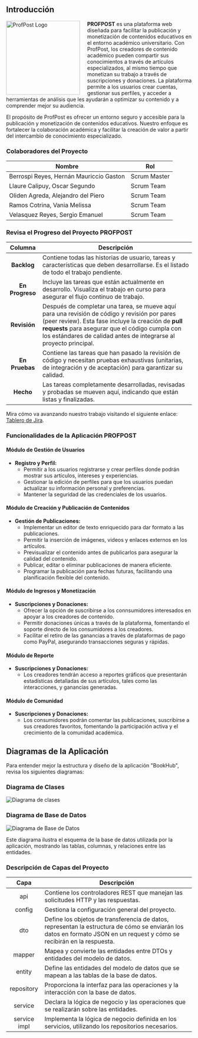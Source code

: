 ## Introducción

<img src="https://github.com/user-attachments/assets/65d10cc3-eba4-40ef-9036-9dab6beb6b62" alt="ProfPost Logo" align="left" width="200" style="margin-right: 20px;"/>

**PROFPOST** es una plataforma web diseñada para facilitar la publicación y monetización de contenidos educativos en el entorno académico universitario. Con ProfPost, los creadores de contenido académico pueden compartir sus conocimientos a través de artículos especializados, al mismo tiempo que monetizan su trabajo a través de suscripciones y donaciones. La plataforma permite a los usuarios crear cuentas, gestionar sus perfiles, y acceder a herramientas de análisis que les ayudarán a optimizar su contenido y a comprender mejor su audiencia.

El propósito de ProfPost es ofrecer un entorno seguro y accesible para la publicación y monetización de contenidos educativos. Nuestro enfoque es fortalecer la colaboración académica y facilitar la creación de valor a partir del intercambio de conocimiento especializado.

### Colaboradores del Proyecto

| **Nombre**                        | **Rol**                                     | 
|-----------------------------------|---------------------------------------------|
| Berrospi Reyes, Hernán Mauriccio Gaston     | Scrum Master | 
| Llaure Calipuy, Oscar Segundo      | Scrum Team | 
| Oliden Agreda, Alejandro del Piero     | Scrum Team | 
| Ramos Cotrina, Vania Melissa      | Scrum Team | 
| Velasquez Reyes, Sergio Emanuel      | Scrum Team | 

### Revisa el Progreso del Proyecto PROFPOST

| **Columna**          | **Descripción**                                                                                                                                    |
|:-----------------:|----------------------------------------------------------------------------------------------------------------------------------------------------|
| **Backlog**       | Contiene todas las historias de usuario, tareas y características que deben desarrollarse. Es el listado de todo el trabajo pendiente.              |
| **En Progreso**   | Incluye las tareas que están actualmente en desarrollo. Visualiza el trabajo en curso para asegurar el flujo continuo de trabajo.                   |
| **Revisión**      | Después de completar una tarea, se mueve aquí para una revisión de código y revisión por pares (peer review). Esta fase incluye la creación de **pull requests** para asegurar que el código cumpla con los estándares de calidad antes de integrarse al proyecto principal. |
| **En Pruebas**    | Contiene las tareas que han pasado la revisión de código y necesitan pruebas exhaustivas (unitarias, de integración y de aceptación) para garantizar su calidad. |
| **Hecho**         | Las tareas completamente desarrolladas, revisadas y probadas se mueven aquí, indicando que están listas y finalizadas.                               |

Mira cómo va avanzando nuestro trabajo visitando el siguiente enlace: [Tablero de Jira](https://postpro.atlassian.net/jira/software/projects/SCRUM/boards/1?atlOrigin=eyJpIjoiN2ViNDRiMWZjNzI4NDc5NGFiMjYzOGUyY2Q4NjU4MDgiLCJwIjoiaiJ9).

### Funcionalidades de la Aplicación PROFPOST

#### **Módulo de Gestión de Usuarios**

- **Registro y Perfil:**
    - Permitir a los usuarios registrarse y crear perfiles donde podrán mostrar sus artículos, intereses y experiencias.
    - Gestionar la edición de perfiles para que los usuarios puedan actualizar su información personal y preferencias.
    - Mantener la seguridad de las credenciales de los usuarios.

#### **Módulo de Creación y Publicación de Contenidos**

- **Gestión de Publicaciones:**
    - Implementar un editor de texto enriquecido para dar formato a las publicaciones.
    - Permitir la inserción de imágenes, videos y enlaces externos en los artículos.
    - Previsualizar el contenido antes de publicarlos para asegurar la calidad del contenido.
    - Publicar, editar o eliminar publicaciones de manera eficiente.
    - Programar la publicación para fechas futuras, facilitando una planificación flexible del contenido.

#### **Módulo de Ingresos y Monetización**

- **Suscripciones y Donaciones:**
    - Ofrecer la opción de suscribirse a los connsumidores interesados en apoyar a los creadores de contenido.
    - Permitir donaciones únicas a través de la plataforma, fomentando el soporte directo de los consumidores a los creadores.
    - Facilitar el retiro de las ganancias a través de plataformas de pago como PayPal, asegurando transacciones seguras y rápidas.

#### **Módulo de Reporte**

- **Suscripciones y Donaciones:**
    - Los creadores tendrán acceso a reportes gráficos que presentarán estadísticas detalladas de sus artículos, tales como las interacciones, y ganancias generadas.
      
#### **Módulo de Comunidad**

- **Suscripciones y Donaciones:**
    - Los consumidores podrán comentar las publicaciones, suscribirse a sus creadores favoritos, fomentando la participación activa y el crecimiento de la comunidad académica.

## Diagramas de la Aplicación

Para entender mejor la estructura y diseño de la aplicación "BookHub", revisa los siguientes diagramas:

### Diagrama de Clases

![Diagrama de clases](https://github.com/user-attachments/assets/dc35b74d-9fbe-4ede-ac95-1ee62e08e111)


### Diagrama de Base de Datos

![Diagrama de Base de Datos](https://github.com/user-attachments/assets/a5cfec33-7f51-4ba9-b1a3-d7759190643e)

Este diagrama ilustra el esquema de la base de datos utilizada por la aplicación, mostrando las tablas, columnas, y relaciones entre las entidades.

### Descripción de Capas del Proyecto

| Capa        | Descripción                                                                                  |
|:------------:|----------------------------------------------------------------------------------------------|
| api         | Contiene los controladores REST que manejan las solicitudes HTTP y las respuestas.            |
| config      | Gestiona la configuración general del proyecto.      |
| dto      | Define los objetos de transferencia de datos, representan la estructura de cómo se enviarán los datos en formato JSON en un request y cómo se recibirán en la respuesta.|
| mapper      | Mapea y convierte las entidades entre DTOs y entidades del modelo de datos.      |
| entity      | Define las entidades del modelo de datos que se mapean a las tablas de la base de datos.      |
| repository  | Proporciona la interfaz para las operaciones y la interacción con la base de datos.      |
| service     | Declara la lógica de negocio y las operaciones que se realizarán sobre las entidades.         |
| service impl| Implementa la lógica de negocio definida en los servicios, utilizando los repositorios necesarios. |
